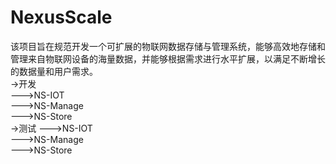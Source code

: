 # NexusScale
  该项目旨在规范开发一个可扩展的物联网数据存储与管理系统，能够高效地存储和管理来自物联网设备的海量数据，并能够根据需求进行水平扩展，以满足不断增长的数据量和用户需求。  
->开发  
  --->NS-IOT  
  --->NS-Manage  
  --->NS-Store  
->测试
  --->NS-IOT  
  --->NS-Manage  
  --->NS-Store  

